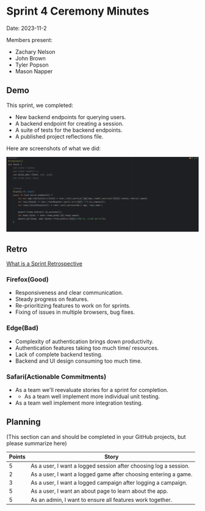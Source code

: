 # Sprint 4 Ceremony Minutes
  
Date: 2023-11-2

Members present:

* Zachary Nelson
* John Brown
* Tyler Popson
* Mason Napper
  
## Demo

This sprint, we completed:

* New backend endpoints for querying users.
* A backend endpoint for creating a session.
* A suite of tests for the backend endpoints. 
* A published project reflections file.


Here are screenshots of what we did:

![Test Code](images/TestCreated.PNG)
## Retro

[What is a Sprint Retrospective](https://www.scrum.org/resources/what-is-a-sprint-retrospective)

### Firefox(Good)
* Responsiveness and clear communication.
* Steady progress on features.
* Re-prioritizing features to work on for sprints.
* Fixing of issues in multiple browsers, bug fixes.

### Edge(Bad)

* Complexity of authentication brings down productivity.
* Authentication features taking too much time/ resources.
* Lack of complete backend testing.
* Backend and UI design consuming too much time.

### Safari(Actionable Commitments)

* As a team we'll reevaluate stories for a sprint for completion.
* * As a team well implement more individual unit testing.
* As a team well implement more integration testing.

## Planning

(This section can and should be completed in your GitHub projects, but please summarize here)

| Points | Story                                                            |
|--------|------------------------------------------------------------------|
| 5      | As a user, I want a logged session after choosing log a session. |
| 2      | As a user, I want a logged game after choosing entering a game.  |
| 3      | As a user, I want a logged campaign after logging a campaign.    |
| 5      | As a user, I want an about page to learn about the app.          |
| 5      | As an admin, I want to ensure all features work together.        |


